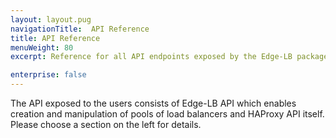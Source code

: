 ```yaml
---
layout: layout.pug
navigationTitle:  API Reference
title: API Reference
menuWeight: 80
excerpt: Reference for all API endpoints exposed by the Edge-LB package

enterprise: false
---
```


The API exposed to the users consists of Edge-LB API which enables creation and manipulation of pools of load balancers and HAProxy API itself. Please choose a section on the left for details.
